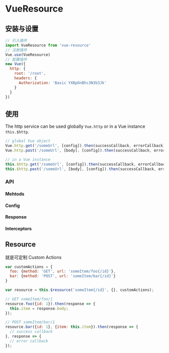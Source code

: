 # VueResource

## 安装与设置

```js
// 引入插件
import VueResource from 'vue-resource'
// 注册插件
Vue.use(VueResource)
// 配置插件
new Vue({
  http: {
    root: '/root',
    headers: {
      Authorization: 'Basic YXBpOnBhc3N3b3Jk'
    }
  }
})
```

## 使用

The http service can be used globally `Vue.http` or in a Vue instance `this.$http`.

```js
// global Vue object
Vue.http.get('/someUrl', [config]).then(successCallback, errorCallback);
Vue.http.post('/someUrl', [body], [config]).then(successCallback, errorCallback);

// in a Vue instance
this.$http.get('/someUrl', [config]).then(successCallback, errorCallback);
this.$http.post('/someUrl', [body], [config]).then(successCallback, errorCallback);
```

### API


#### Mehtods

#### Config

#### Response

#### Interceptors


## Resource

就是可定制 Custom Actions

```js
var customActions = {
  foo: {method: 'GET', url: 'someItem/foo{/id}'},
  bar: {method: 'POST', url: 'someItem/bar{/id}'}
}

var resource = this.$resource('someItem{/id}', {}, customActions);

// GET someItem/foo/1
resource.foo({id: 1}).then(response => {
  this.item = response.body;
});

// POST someItem/bar/1
resource.bar({id: 1}, {item: this.item}).then(response => {
  // success callback
}, response => {
  // error callback
});
```



